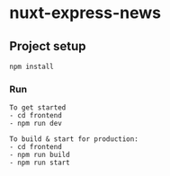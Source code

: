 # nuxt-express-news

## Project setup

```
npm install
```

### Run

```
To get started
- cd frontend
- npm run dev

To build & start for production:
- cd frontend
- npm run build
- npm run start
```